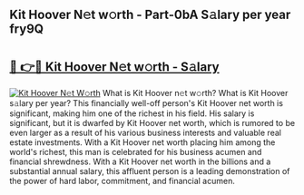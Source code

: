 ## Kit Hoover N𝚎t w𝚘rth - Part-0bA S𝚊lary per year fry9Q

# <h2><a href="http://gc0waz.nevu.top/?p=Kit+Hoover">🔗 👉🔴 Kit Hoover N𝚎t w𝚘rth - S𝚊lary</a></h2>

[![Kit Hoover N𝚎t W𝚘rth](https://i.imgur.com/Oavwk0R.jpeg)](http://gc0waz.nevu.top/?p=Kit+Hoover)
What is Kit Hoover n𝚎t w𝚘rth? What is Kit Hoover s𝚊lary per year?
This financially well-off person's Kit Hoover net worth is significant, making him one of the richest in his field. His salary is significant, but it is dwarfed by Kit Hoover net worth, which is rumored to be even larger as a result of his various business interests and valuable real estate investments. With a Kit Hoover net worth placing him among the world's richest, this man is celebrated for his business acumen and financial shrewdness. With a Kit Hoover net worth in the billions and a substantial annual salary, this affluent person is a leading demonstration of the power of hard labor, commitment, and financial acumen.
